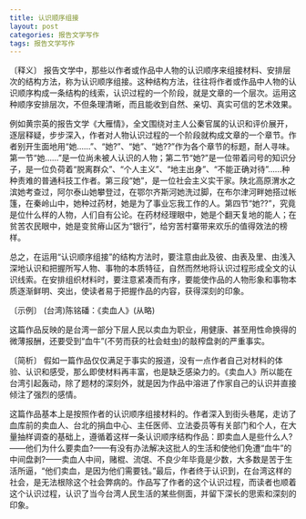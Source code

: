 ```yaml
---
title: 认识顺序组接
layout: post
categories: 报告文学写作
tags: 报告文学写作
---
```


〔释义〕 报告文学中，那些以作者或作品中人物的认识顺序来组接材料、安排层次的结构方法，称为认识顺序组接。这种结构方法，往往将作者或作品中人物的认识顺序构成一条结构的线索，认识过程的一个阶段，就是文章的一个层次。运用这种顺序安排层次，不但条理清晰，而且能收到自然、亲切、真实可信的艺术效果。

例如黄宗英的报告文学《大雁情》，全文围绕对主人公秦官属的认识和评价展开，逐层释疑，步步深入，作者对人物认识过程的一个阶段就构成文章的一个章节。作者别开生面地用“她……”、“她?”、“她”、“她??”作为各个章节的标题，耐人寻味。第一节“她……”是一位尚未被人认识的人物；第二节“她?”是一位带着问号的知识分子，是一位负荷着“脱离群众”、“个人主义”、“地主出身”、“不能正确对待”……种种责难的普通科技工作者。第三段“她”，是一位社会主义实干家。陕北高原渭水之滨她考查过，阿尔泰山她攀登过，在鄂尔齐斯河她洗过脚，在布尔津河畔她搭过帐篷，在秦岭山中，她种过药材，她是为了事业忘我工作的人。第四节“她??”，究竟是位什么样的人物，人们自有公论。在药材经理眼中，她是个翻天复地的能人；在贫苦农民眼中，她是变贫瘠山区为“银行”，给穷苦村寨带来欢乐的值得效法的榜样。

总之，在运用“认识顺序组接”的结构方法时，要注意由此及彼、由表及里、由浅入深地认识和把握所写人物、事物的本质特征，自然而然地将认识过程形成全文的认识线索。在安排组织材料时，要注意紧凑而有序，要能使作品的人物形象和事物本质逐渐鲜明、突出，使读者易于把握作品的内容，获得深刻的印象。

〔示例〕 (台湾)陈铭磻：《卖血人》(从略)

这篇作品反映的是台湾一部分下层人民以卖血为职业，用健康、甚至用性命换得的微薄报酬，还要受到“血牛”(不劳而获的社会蛀虫)的敲榨盘剥的严重事实。

〔简析〕 假如一篇作品仅仅满足于事实的报道，没有一点作者自己对材料的体验、认识和感受，那么即使材料再丰富，也是缺乏感染力的。《卖血人》所以能在台湾引起轰动，除了题材的深刻外，就是因为作品中溶进了作家自己的认识并直接倾注了强烈的感情。

这篇作品基本上是按照作者的认识顺序组接材料的。作者深入到街头巷尾，走访了血库前的卖血人、台北的捐血中心、主任医师、立法委员等有关部门和个人，在大量抽样调查的基础上，遵循着这样一条认识顺序结构作品：即卖血人是些什么人?——他们为什么要卖血?——有没有办法解决这批人的生活和使他们免遭“血牛”的中间盘剥?——卖血人中间，赌棍、流氓、不良少年毕竟是少数，大多数是苦于生活所逼，“他们卖血，是因为他们需要钱。”最后，作者终于认识到，在台湾这样的社会，是无法根除这个社会弊病的。作品写了作者的这个认识过程，而读者也顺着这个认识过程，认识了当今台湾人民生活的某些侧面，并留下深长的思索和深刻的印象。 